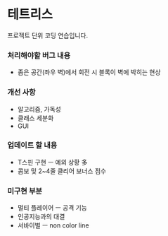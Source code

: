 # 테트리스

프로젝트 단위 코딩 연습입니다.


### 처리해야할 버그 내용
* 좁은 공간(좌우 벽)에서 회전 시 블록이 벽에 박히는 현상

### 개선 사항
* 알고리즘, 가독성
* 클래스 세분화
* GUI

### 업데이트 할 내용
* T스핀 구현 ㅡ 예외 상황 多
* 콤보 및 2~4줄 클리어 보너스 점수

### 미구현 부분
* 멀티 플레이어 ㅡ 공격 기능
* 인공지능과의 대결
* 서바이벌 ㅡ non color line
